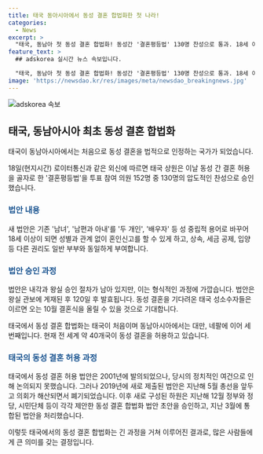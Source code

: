 ```yaml
---
title: 태국 동아시아에서 동성 결혼 합법화한 첫 나라!
categories:
  - News
excerpt: >
  "태국, 동남아 첫 동성 결혼 합법화! 동성간 '결혼평등법' 130명 찬성으로 통과. 18세 이상이면 누구나 성별·관계 불문 혼인신고 가능. 상속·세금공제·입양 등 권리 보장. 다음달부터 예정된 첫 동성 결혼식에 기대감. 태국, 동남아 최초 동성 결혼 합법화. 세계적으로 40개국에서 인정."
feature_text: >
  ## adskorea 실시간 뉴스 속보입니다.

  "태국, 동남아 첫 동성 결혼 합법화! 동성간 '결혼평등법' 130명 찬성으로 통과. 18세 이상이면 누구나 성별·관계 불문 혼인신고 가능. 상속·세금공제·입양 등 권리 보장. 다음달부터 예정된 첫 동성 결혼식에 기대감. 태국, 동남아 최초 동성 결혼 합법화. 세계적으로 40개국에서 인정."
image: 'https://newsdao.kr/res/images/meta/newsdao_breakingnews.jpg'
---
```


<p><img src="https://newsdao.kr/res/images/meta/newsdao_breakingnews.jpg" alt="adskorea 속보" /></p>

<h2 data-ke-size="size26">태국, 동남아시아 최초 동성 결혼 합법화</h2>

<p>태국이 동남아시아에서는 처음으로 동성 결혼을 법적으로 인정하는 국가가 되었습니다. </p>

<p data-ke-size="size16">18일(현지시간) 로이터통신과 같은 외신에 따르면 태국 상원은 이날 동성 간 결혼 허용을 골자로 한 '결혼평등법'을 투표 참여 의원 152명 중 130명의 압도적인 찬성으로 승인했습니다. </p>

<h3><b><span style="color: #1a5490;">법안 내용</span></b></h3>

<p>새 법안은 기존 '남녀', '남편과 아내'를 '두 개인', '배우자' 등 성 중립적 용어로 바꾸어 18세 이상이 되면 성별과 관계 없이 혼인신고를 할 수 있게 하고, 상속, 세금 공제, 입양 등 다른 권리도 일반 부부와 동일하게 부여합니다.</p>

<h3><b><span style="color: #1a5490;">법안 승인 과정</span></b></h3>

<p>법안은 내각과 왕실 승인 절차가 남아 있지만, 이는 형식적인 과정에 가깝습니다. 법안은 왕실 관보에 게재된 후 120일 후 발효됩니다. 동성 결혼을 기다려온 태국 성소수자들은 이르면 오는 10월 결혼식을 올릴 수 있을 것으로 기대합니다.</p>

<p>태국에서 동성 결혼 합법화는 태국이 처음이며 동남아시아에서는 대만, 네팔에 이어 세 번째입니다. 현재 전 세계 약 40개국이 동성 결혼을 허용하고 있습니다.</p>

<h3><b><span style="color: #1a5490;">태국의 동성 결혼 허용 과정</span></b></h3>

<p>태국에서 동성 결혼 허용 법안은 2001년에 발의되었으나, 당시의 정치적인 여건으로 인해 논의되지 못했습니다. 그러나 2019년에 새로 제출된 법안은 지난해 5월 총선을 앞두고 의회가 해산되면서 폐기되었습니다. 이후 새로 구성된 하원은 지난해 12월 정부와 정당, 시민단체 등이 각각 제안한 동성 결혼 합법화 법안 초안을 승인하고, 지난 3월에 통합된 법안을 처리했습니다.</p>

<p>이렇듯 태국에서의 동성 결혼 합법화는 긴 과정을 거쳐 이루어진 결과로, 많은 사람들에게 큰 의미를 갖는 결정입니다.</p>

